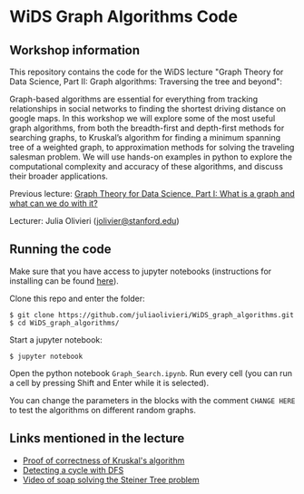 # WiDS Graph Algorithms Code

## Workshop information

This repository contains the code for the WiDS lecture "Graph Theory for Data Science, Part II: Graph algorithms: Traversing the tree and beyond":

Graph-based algorithms are essential for everything from tracking relationships in social networks to finding the shortest driving distance on google maps. In this workshop we will explore some of the most useful graph algorithms, from both the breadth-first and depth-first methods for searching graphs, to Kruskal’s algorithm for finding a minimum spanning tree of a weighted graph, to approximation methods for solving the traveling salesman problem. We will use hands-on examples in python to explore the computational complexity and accuracy of these algorithms, and discuss their broader applications. 

Previous lecture: [Graph Theory for Data Science, Part I: What is a graph and what can we do with it?](https://www.youtube.com/watch?v=KlzWjdaXYgA&list=PLHAk3jHXWpxI7fHw8m5PhrpSRpR3NIjQo&index=1)

Lecturer: Julia Olivieri (jolivier@stanford.edu)

## Running the code

Make sure that you have access to jupyter notebooks (instructions for installing can be found [here](https://jupyter.readthedocs.io/en/latest/install.html)).

Clone this repo and enter the folder:

    $ git clone https://github.com/juliaolivieri/WiDS_graph_algorithms.git
    $ cd WiDS_graph_algorithms/

Start a jupyter notebook:

    $ jupyter notebook

Open the python notebook `Graph_Search.ipynb`. Run every cell (you can run a cell by pressing Shift and Enter while it is selected). 

You can change the parameters in the blocks with the comment `CHANGE HERE` to test the algorithms on different random graphs. 

## Links mentioned in the lecture

* [Proof of correctness of Kruskal's algorithm](https://en.wikipedia.org/wiki/Kruskal's_algorithm#Proof_of_correctness)
* [Detecting a cycle with DFS](https://www.geeksforgeeks.org/detect-cycle-undirected-graph/)
* [Video of soap solving the Steiner Tree problem](https://www.youtube.com/watch?v=PI6rAOWu-Og)